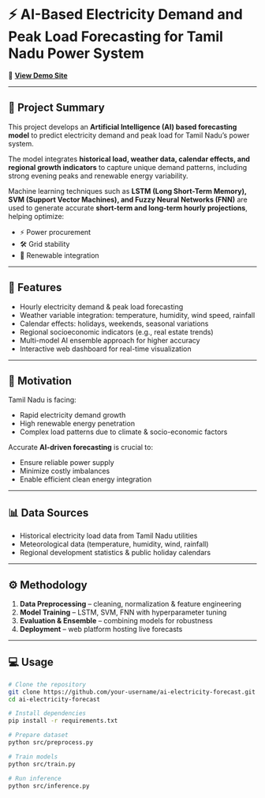 # ⚡ AI-Based Electricity Demand and Peak Load Forecasting for Tamil Nadu Power System  

🔗 [**View Demo Site**](https://ai-electricity-forecast.web.app)  

---

## 📌 Project Summary  
This project develops an **Artificial Intelligence (AI) based forecasting model** to predict electricity demand and peak load for Tamil Nadu’s power system.  

The model integrates **historical load, weather data, calendar effects, and regional growth indicators** to capture unique demand patterns, including strong evening peaks and renewable energy variability.  

Machine learning techniques such as **LSTM (Long Short-Term Memory), SVM (Support Vector Machines), and Fuzzy Neural Networks (FNN)** are used to generate accurate **short-term and long-term hourly projections**, helping optimize:  
- ⚡ Power procurement  
- 🛠️ Grid stability  
- 🌱 Renewable integration  

---

## 🚀 Features  
- Hourly electricity demand & peak load forecasting  
- Weather variable integration: temperature, humidity, wind speed, rainfall  
- Calendar effects: holidays, weekends, seasonal variations  
- Regional socioeconomic indicators (e.g., real estate trends)  
- Multi-model AI ensemble approach for higher accuracy  
- Interactive web dashboard for real-time visualization  

---

## 🎯 Motivation  
Tamil Nadu is facing:  
- Rapid electricity demand growth  
- High renewable energy penetration  
- Complex load patterns due to climate & socio-economic factors  

Accurate **AI-driven forecasting** is crucial to:  
- Ensure reliable power supply  
- Minimize costly imbalances  
- Enable efficient clean energy integration  

---

## 📊 Data Sources  
- Historical electricity load data from Tamil Nadu utilities  
- Meteorological data (temperature, humidity, wind, rainfall)  
- Regional development statistics & public holiday calendars  

---

## ⚙️ Methodology  
1. **Data Preprocessing** – cleaning, normalization & feature engineering  
2. **Model Training** – LSTM, SVM, FNN with hyperparameter tuning  
3. **Evaluation & Ensemble** – combining models for robustness  
4. **Deployment** – web platform hosting live forecasts  

---

## 💻 Usage  

```bash
# Clone the repository
git clone https://github.com/your-username/ai-electricity-forecast.git
cd ai-electricity-forecast

# Install dependencies
pip install -r requirements.txt

# Prepare dataset
python src/preprocess.py

# Train models
python src/train.py

# Run inference
python src/inference.py
